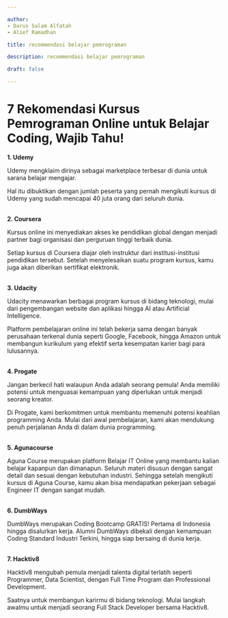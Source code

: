 ```yaml
---

author: 
- Darus Salam Alfatah 
- Alief Ramadhan

title: recommendasi belajar pemrograman

description: recommendasi belajar pemrograman

draft: false

---
```


# 7 Rekomendasi Kursus Pemrograman Online untuk Belajar Coding, Wajib Tahu!

<b>1. Udemy </b> <br>

Udemy mengklaim dirinya sebagai marketplace terbesar di dunia untuk sarana belajar mengajar.

Hal itu dibuktikan dengan jumlah peserta yang pernah mengikuti kursus di Udemy yang sudah mencapai 40 juta orang dari seluruh dunia.  <br><br>

<b>2. Coursera </b> <br>

Kursus online ini menyediakan akses ke pendidikan global dengan menjadi partner bagi organisasi dan perguruan tinggi terbaik dunia.

Setiap kursus di Coursera diajar oleh instruktur dari institusi-institusi pendidikan tersebut. Setelah menyelesaikan suatu program kursus, kamu juga akan diberikan sertifikat elektronik.  <br><br>

<b>3. Udacity </b> <br>

Udacity menawarkan berbagai program kursus di bidang teknologi, mulai dari pengembangan website dan aplikasi hingga AI atau Artificial Intelligence.

Platform pembelajaran online ini telah bekerja sama dengan banyak perusahaan terkenal dunia seperti Google, Facebook, hingga Amazon untuk membangun kurikulum yang efektif serta kesempatan karier bagi para lulusannya.    <br><br>

<b>4. Progate </b> <br>

Jangan berkecil hati walaupun Anda adalah seorang pemula!
Anda memiliki potensi untuk menguasai kemampuan yang diperlukan untuk menjadi seorang kreator.

Di Progate, kami berkomitmen untuk membantu memenuhi potensi keahlian programming Anda.
Mulai dari awal pembelajaran, kami akan mendukung penuh perjalanan Anda di dalam dunia programming.    <br><br>

<b>5. Agunacourse </b> <br>

Aguna Course merupakan platform Belajar IT Online yang membantu kalian belajar kapanpun dan dimanapun. Seluruh materi disusun dengan sangat detail dan sesuai dengan kebutuhan industri. Sehingga setelah mengikuti kursus di Aguna Course, kamu akan bisa mendapatkan pekerjaan sebagai Engineer IT dengan sangat mudah.   <br><br>

<b>6. DumbWays </b> <br>

DumbWays merupakan Coding Bootcamp GRATIS! Pertama di Indonesia hingga disalurkan kerja. Alumni DumbWays dibekali dengan kemampuan Coding Standard Industri Terkini, hingga siap bersaing di dunia kerja. <br><br>

<b>7. Hacktiv8 </b> <br>

Hacktiv8 mengubah pemula menjadi talenta digital terlatih seperti Programmer, Data Scientist, dengan Full Time Program dan Professional Development.

Saatnya untuk membangun karirmu di bidang teknologi. Mulai langkah awalmu untuk menjadi seorang Full Stack Developer bersama Hacktiv8. <br><br>